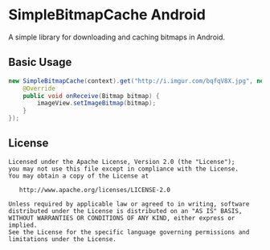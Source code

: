 SimpleBitmapCache Android
=========================

A simple library for downloading and caching bitmaps in Android.

## Basic Usage
 
```java
new SimpleBitmapCache(context).get("http://i.imgur.com/bqfqV8X.jpg", new BitmapReceiver() {
    @Override
    public void onReceive(Bitmap bitmap) {
        imageView.setImageBitmap(bitmap);
    }
});

```
	 
## License

    Licensed under the Apache License, Version 2.0 (the "License");
    you may not use this file except in compliance with the License.
    You may obtain a copy of the License at

       http://www.apache.org/licenses/LICENSE-2.0

    Unless required by applicable law or agreed to in writing, software
    distributed under the License is distributed on an "AS IS" BASIS,
    WITHOUT WARRANTIES OR CONDITIONS OF ANY KIND, either express or implied.
    See the License for the specific language governing permissions and
    limitations under the License.
